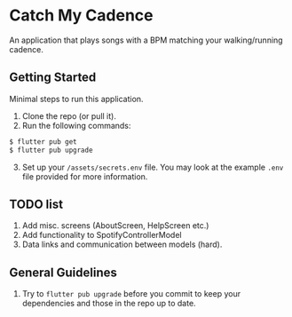 # Catch My Cadence

An application that plays songs with a BPM matching your walking/running cadence.

## Getting Started
Minimal steps to run this application.
1. Clone the repo (or pull it).
2. Run the following commands:

```cmd
$ flutter pub get
$ flutter pub upgrade
```

3. Set up your `/assets/secrets.env` file. You may look at the example `.env` file provided for more
information.

## TODO list
1. Add misc. screens (AboutScreen, HelpScreen etc.)
2. Add functionality to SpotifyControllerModel
3. Data links and communication between models (hard).

## General Guidelines
1. Try to `flutter pub upgrade` before you commit to keep your dependencies and those in the repo
up to date.
